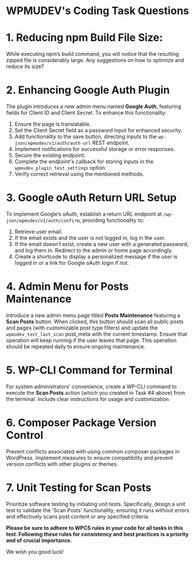 # WPMUDEV's Coding Task Questions #

# 1. Reducing npm Build File Size:
While executing npm’s build command, you will notice that the resulting zipped file is considerably large. Any suggestions on how to optimize and reduce its size?


# 2. Enhancing Google Auth Plugin
The plugin introduces a new admin menu named **Google Auth**, featuring fields for Client ID and Client Secret. To enhance this functionality:

1. Ensure the page is translatable.
2. Set the Client Secret field as a password input for enhanced security.
3. Add functionality to the save button, directing inputs to the `wp-json/wpmudev/v1/auth/auth-url` REST endpoint.
4. Implement notifications for successful storage or error responses.
5. Secure the existing endpoint.
6. Complete the endpoint's callback for storing inputs in the `wpmudev_plugin_test_settings` option.
7. Verify correct retrieval using the mentioned methods.


# 3. Google oAuth Return URL Setup
To implement Google’s oAuth, establish a return URL endpoint at `/wp-json/wpmudev/v1/auth/confirm`, providing functionality to:

1. Retrieve user email.
2. If the email exists and the user is not logged in, log in the user.
3. If the email doesn’t exist, create a new user with a generated password, and log them in. Redirect to the admin or home page accordingly.
4. Create a shortcode to display a personalized message if the user is logged in or a link for Google oAuth login if not.


# 4. Admin Menu for Posts Maintenance
Introduce a new admin menu page titled **Posts Maintenance** featuring a **Scan Posts** button. When clicked, this button should scan all public posts and pages (with customizable post type filters) and update the `wpmudev_test_last_scan` post_meta with the current timestamp. Ensure that operation will keep running if the user leaves that page. This operation should be repeated daily to ensure ongoing maintenance.


# 5. WP-CLI Command for Terminal
For system administrators' convenience, create a WP-CLI command to execute the **Scan Posts** action (which you created in Task #4 above) from the terminal. Include clear instructions for usage and customization.


# 6. Composer Package Version Control
Prevent conflicts associated with using common composer packages in WordPress. Implement measures to ensure compatibility and prevent version conflicts with other plugins or themes.


# 7. Unit Testing for Scan Posts
Prioritize software testing by initiating unit tests. Specifically, design a unit test to validate the 'Scan Posts' functionality, ensuring it runs without errors and effectively scans post content or any specified criteria.

**Please be sure to adhere to WPCS rules in your code for all tasks in this test. Following these rules for consistency and best practices is a priority and of crucial importance.**

We wish you good luck!
